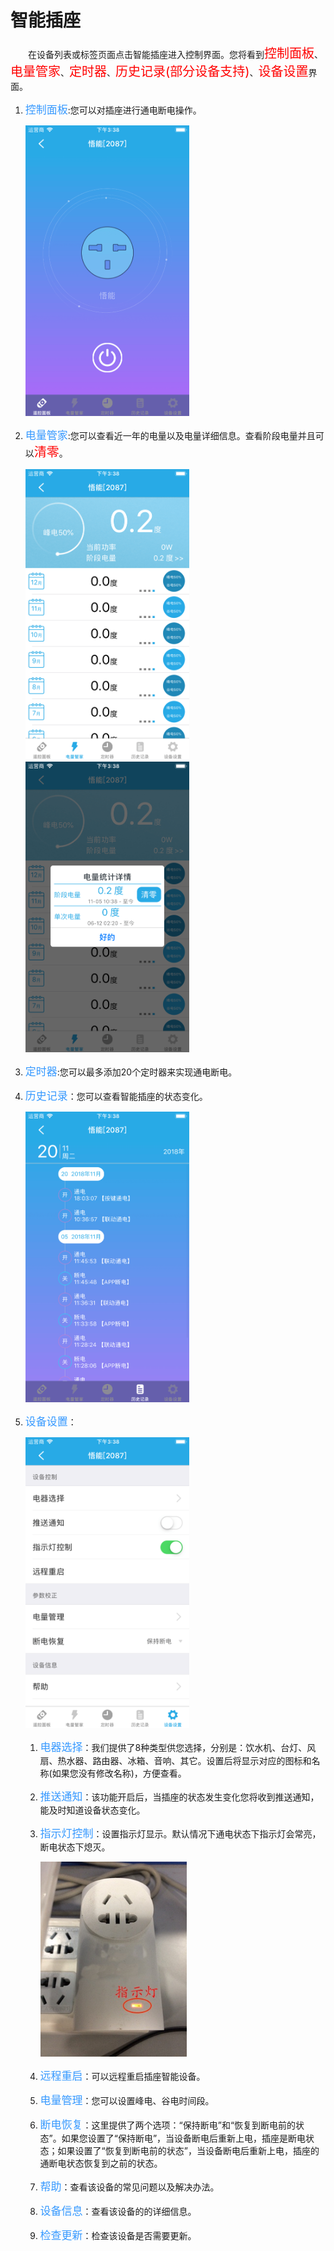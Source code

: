 # 智能插座

&emsp;&emsp;在设备列表或标签页面点击智能插座进入控制界面。您将看到<font style='color:#ff0000;font-size:20px'>控制面板</font>、<font style='color:#ff0000;font-size:20px'>电量管家</font>、<font style='color:#ff0000;font-size:20px'>定时器</font>、<font style='color:#ff0000;font-size:20px'>历史记录(部分设备支持)</font>、<font style='color:#ff0000;font-size:20px'>设备设置</font>界面。

1. <font style='color:#3699ff;font-size:17px'>控制面板</font>:您可以对插座进行通电断电操作。

	<img src="../images/WiFi/悟能/控制界面.png" width = "262" height = "465">
	
2. <font style='color:#3699ff;font-size:17px'>电量管家</font>:您可以查看近一年的电量以及电量详细信息。查看阶段电量并且可以<font style='color:#ff0000;font-size:20px'>清零</font>。

	<img src="../images/WiFi/悟能/电量管家.png" width = "262" height = "465">
	
	<img src="../images/WiFi/悟能/阶段电量.png" width = "262" height = "465">
	
3. <font style='color:#3699ff;font-size:17px'>定时器</font>:您可以最多添加20个定时器来实现通电断电。
4. <font style='color:#3699ff;font-size:17px'>历史记录</font>：您可以查看智能插座的状态变化。

	<img src="../images/WiFi/悟能/历史记录.png" width = "262" height = "465">
	
5. <font style='color:#3699ff;font-size:17px'>设备设置</font>：

	<img src="../images/WiFi/悟能/设备设置.png" width = "262" height = "465">

	1. <font style='color:#3699ff;font-size:17px'>电器选择</font>：我们提供了8种类型供您选择，分别是：饮水机、台灯、风扇、热水器、路由器、冰箱、音响、其它。设置后将显示对应的图标和名称(如果您没有修改名称)，方便查看。
	2. <font style='color:#3699ff;font-size:17px'>推送通知</font>：该功能开启后，当插座的状态发生变化您将收到推送通知，能及时知道设备状态变化。
	3. <font style='color:#3699ff;font-size:17px'>指示灯控制</font>：设置指示灯显示。默认情况下通电状态下指示灯会常亮，断电状态下熄灭。

		<img src="../images/WiFi/悟能/指示灯.png" width = "234" height = "312">
		
	4. <font style='color:#3699ff;font-size:17px'>远程重启</font>：可以远程重启插座智能设备。
	5. <font style='color:#3699ff;font-size:17px'>电量管理</font>：您可以设置峰电、谷电时间段。
	6. <font style='color:#3699ff;font-size:17px'>断电恢复</font>：这里提供了两个选项：“保持断电”和“恢复到断电前的状态”。如果您设置了“保持断电”，当设备断电后重新上电，插座是断电状态；如果设置了“恢复到断电前的状态”，当设备断电后重新上电，插座的通断电状态恢复到之前的状态。
	7. <font style='color:#3699ff;font-size:17px'>帮助</font>：查看该设备的常见问题以及解决办法。
	8. <font style='color:#3699ff;font-size:17px'>设备信息</font>：查看该设备的的详细信息。
	9. <font style='color:#3699ff;font-size:17px'>检查更新</font>：检查该设备是否需要更新。



